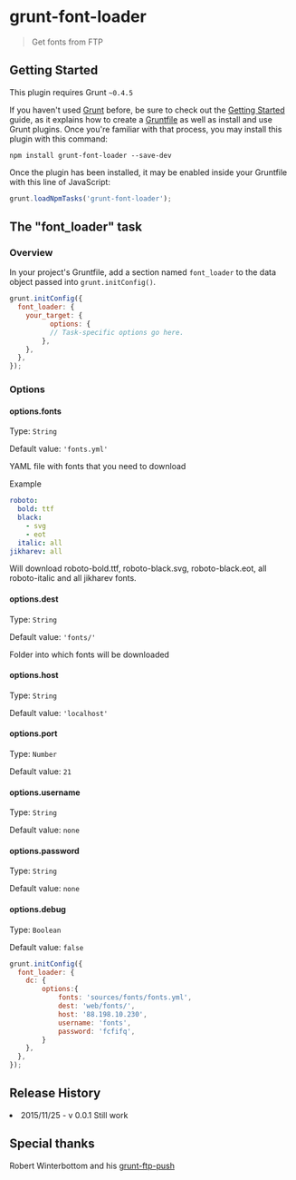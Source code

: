 # grunt-font-loader

> Get fonts from FTP

## Getting Started
This plugin requires Grunt `~0.4.5`

If you haven't used [Grunt](http://gruntjs.com/) before, be sure to check out the [Getting Started](http://gruntjs.com/getting-started) guide, as it explains how to create a [Gruntfile](http://gruntjs.com/sample-gruntfile) as well as install and use Grunt plugins. Once you're familiar with that process, you may install this plugin with this command:

```shell
npm install grunt-font-loader --save-dev
```

Once the plugin has been installed, it may be enabled inside your Gruntfile with this line of JavaScript:

```js
grunt.loadNpmTasks('grunt-font-loader');
```

## The "font_loader" task

### Overview
In your project's Gruntfile, add a section named `font_loader` to the data object passed into `grunt.initConfig()`.

```js
grunt.initConfig({
  font_loader: {
    your_target: {
	      options: {
	      // Task-specific options go here.
	    },
    },
  },
});
```

### Options

#### options.fonts
Type: `String`

Default value: `'fonts.yml'`

YAML file with fonts that you need to download

Example
```YAML
roboto:
  bold: ttf
  black: 
    - svg
    - eot
  italic: all
jikharev: all
```

Will download roboto-bold.ttf, roboto-black.svg, roboto-black.eot, all roboto-italic and all jikharev fonts.


#### options.dest
Type: `String`

Default value: `'fonts/'`

Folder into which fonts will be downloaded


#### options.host
Type: `String`

Default value: `'localhost'`


#### options.port
Type: `Number`

Default value: `21`


#### options.username
Type: `String`

Default value: `none`


#### options.password
Type: `String`

Default value: `none`


#### options.debug
Type: `Boolean`

Default value: `false`


```js
grunt.initConfig({
  font_loader: {
    dc: {
		options:{
			fonts: 'sources/fonts/fonts.yml',
            dest: 'web/fonts/',
            host: '88.198.10.230',
            username: 'fonts',
            password: 'fcfifq',
		}
    },
  },
});
```

## Release History
<li>2015/11/25 - v 0.0.1  Still work</li>

## Special thanks
Robert Winterbottom and his [grunt-ftp-push](https://github.com/Robert-W/grunt-ftp-push)